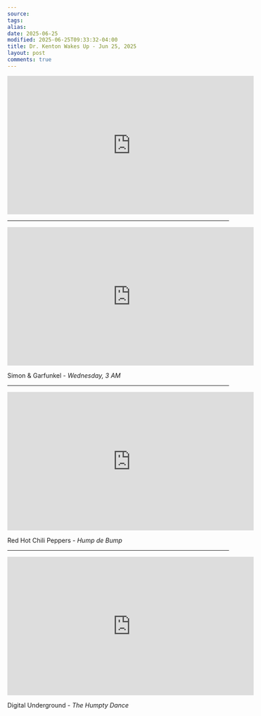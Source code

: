 ```yaml
---
source:
tags:
alias:
date: 2025-06-25
modified: 2025-06-25T09:33:32-04:00
title: Dr. Kenton Wakes Up - Jun 25, 2025
layout: post
comments: true
---
```


  

<iframe width="560" height="315" src="https://www.youtube.com/embed/Rz7pAHvvGeM" title="YouTube video player" frameborder="0" allow="accelerometer; autoplay; clipboard-write; encrypted-media; gyroscope; picture-in-picture; web-share" allowfullscreen></iframe>

---

<iframe width="560" height="315" src="https://www.youtube.com/embed/K63CD2pwjD0?si=lMzXftxc3wsYEoMq" title="YouTube video player" frameborder="0" allow="accelerometer; autoplay; clipboard-write; encrypted-media; gyroscope; picture-in-picture; web-share" referrerpolicy="strict-origin-when-cross-origin" allowfullscreen></iframe>

Simon & Garfunkel - *Wednesday, 3 AM*

---

<iframe width="560" height="315" src="https://www.youtube.com/embed/OM9uMJWtNww?si=c865n0u7zgMWL0KX" title="YouTube video player" frameborder="0" allow="accelerometer; autoplay; clipboard-write; encrypted-media; gyroscope; picture-in-picture; web-share" referrerpolicy="strict-origin-when-cross-origin" allowfullscreen></iframe>

Red Hot Chili Peppers - *Hump de Bump*

---

<iframe width="560" height="315" src="https://www.youtube.com/embed/PBsjggc5jHM?si=HU7YjJ9ULm7PitvT" title="YouTube video player" frameborder="0" allow="accelerometer; autoplay; clipboard-write; encrypted-media; gyroscope; picture-in-picture; web-share" referrerpolicy="strict-origin-when-cross-origin" allowfullscreen></iframe>

Digital Underground - *The Humpty Dance*
